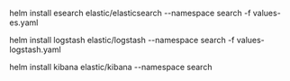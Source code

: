 

helm install esearch elastic/elasticsearch --namespace search -f values-es.yaml

helm install logstash elastic/logstash --namespace search -f values-logstash.yaml

helm install kibana elastic/kibana --namespace search